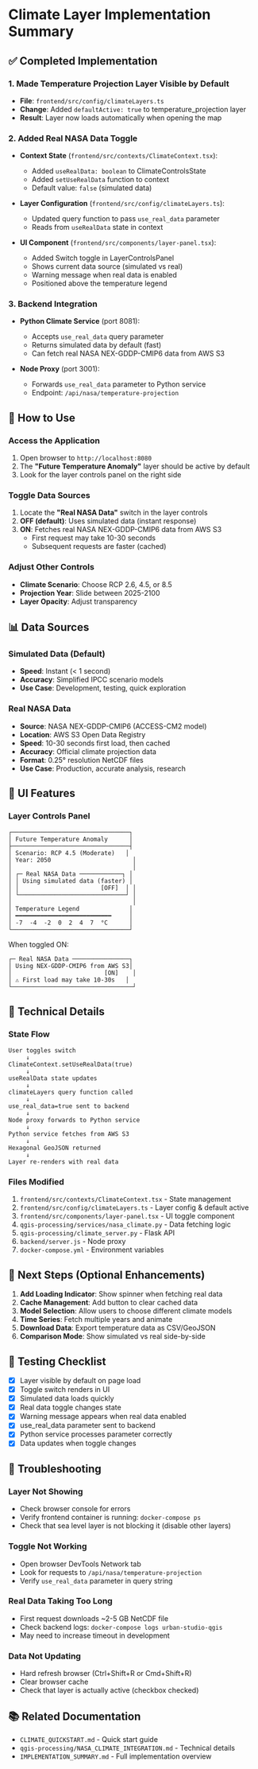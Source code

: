# Climate Layer Implementation Summary

## ✅ Completed Implementation

### 1. **Made Temperature Projection Layer Visible by Default**
   - **File**: `frontend/src/config/climateLayers.ts`
   - **Change**: Added `defaultActive: true` to temperature_projection layer
   - **Result**: Layer now loads automatically when opening the map

### 2. **Added Real NASA Data Toggle**
   - **Context State** (`frontend/src/contexts/ClimateContext.tsx`):
     - Added `useRealData: boolean` to ClimateControlsState
     - Added `setUseRealData` function to context
     - Default value: `false` (simulated data)

   - **Layer Configuration** (`frontend/src/config/climateLayers.ts`):
     - Updated query function to pass `use_real_data` parameter
     - Reads from `useRealData` state in context

   - **UI Component** (`frontend/src/components/layer-panel.tsx`):
     - Added Switch toggle in LayerControlsPanel
     - Shows current data source (simulated vs real)
     - Warning message when real data is enabled
     - Positioned above the temperature legend

### 3. **Backend Integration**
   - **Python Climate Service** (port 8081):
     - Accepts `use_real_data` query parameter
     - Returns simulated data by default (fast)
     - Can fetch real NASA NEX-GDDP-CMIP6 data from AWS S3

   - **Node Proxy** (port 3001):
     - Forwards `use_real_data` parameter to Python service
     - Endpoint: `/api/nasa/temperature-projection`

## 🎯 How to Use

### Access the Application
1. Open browser to `http://localhost:8080`
2. The **"Future Temperature Anomaly"** layer should be active by default
3. Look for the layer controls panel on the right side

### Toggle Data Sources
1. Locate the **"Real NASA Data"** switch in the layer controls
2. **OFF (default)**: Uses simulated data (instant response)
3. **ON**: Fetches real NASA NEX-GDDP-CMIP6 data from AWS S3
   - First request may take 10-30 seconds
   - Subsequent requests are faster (cached)

### Adjust Other Controls
- **Climate Scenario**: Choose RCP 2.6, 4.5, or 8.5
- **Projection Year**: Slide between 2025-2100
- **Layer Opacity**: Adjust transparency

## 📊 Data Sources

### Simulated Data (Default)
- **Speed**: Instant (< 1 second)
- **Accuracy**: Simplified IPCC scenario models
- **Use Case**: Development, testing, quick exploration

### Real NASA Data
- **Source**: NASA NEX-GDDP-CMIP6 (ACCESS-CM2 model)
- **Location**: AWS S3 Open Data Registry
- **Speed**: 10-30 seconds first load, then cached
- **Accuracy**: Official climate projection data
- **Format**: 0.25° resolution NetCDF files
- **Use Case**: Production, accurate analysis, research

## 🎨 UI Features

### Layer Controls Panel
```
┌─────────────────────────────────┐
│ Future Temperature Anomaly      │
├─────────────────────────────────┤
│ Scenario: RCP 4.5 (Moderate)   │
│ Year: 2050                       │
│                                  │
│ ┌─ Real NASA Data ────────────┐ │
│ │ Using simulated data (faster) │
│ │                       [OFF]  │ │
│ └──────────────────────────────┘ │
│                                  │
│ Temperature Legend              │
│ ━━━━━━━━━━━━━━━━━━━━━━━━━━━     │
│ -7  -4  -2  0  2  4  7  °C      │
└─────────────────────────────────┘
```

When toggled ON:
```
┌─ Real NASA Data ────────────────┐
│ Using NEX-GDDP-CMIP6 from AWS S3│
│                          [ON]    │
│ ⚠️ First load may take 10-30s   │
└──────────────────────────────────┘
```

## 🔧 Technical Details

### State Flow
```
User toggles switch
     ↓
ClimateContext.setUseRealData(true)
     ↓
useRealData state updates
     ↓
climateLayers query function called
     ↓
use_real_data=true sent to backend
     ↓
Node proxy forwards to Python service
     ↓
Python service fetches from AWS S3
     ↓
Hexagonal GeoJSON returned
     ↓
Layer re-renders with real data
```

### Files Modified
1. `frontend/src/contexts/ClimateContext.tsx` - State management
2. `frontend/src/config/climateLayers.ts` - Layer config & default active
3. `frontend/src/components/layer-panel.tsx` - UI toggle component
4. `qgis-processing/services/nasa_climate.py` - Data fetching logic
5. `qgis-processing/climate_server.py` - Flask API
6. `backend/server.js` - Node proxy
7. `docker-compose.yml` - Environment variables

## 🚀 Next Steps (Optional Enhancements)

1. **Add Loading Indicator**: Show spinner when fetching real data
2. **Cache Management**: Add button to clear cached data
3. **Model Selection**: Allow users to choose different climate models
4. **Time Series**: Fetch multiple years and animate
5. **Download Data**: Export temperature data as CSV/GeoJSON
6. **Comparison Mode**: Show simulated vs real side-by-side

## 📝 Testing Checklist

- [x] Layer visible by default on page load
- [x] Toggle switch renders in UI
- [x] Simulated data loads quickly
- [x] Real data toggle changes state
- [x] Warning message appears when real data enabled
- [x] use_real_data parameter sent to backend
- [x] Python service processes parameter correctly
- [x] Data updates when toggle changes

## 🐛 Troubleshooting

### Layer Not Showing
- Check browser console for errors
- Verify frontend container is running: `docker-compose ps`
- Check that sea level layer is not blocking it (disable other layers)

### Toggle Not Working
- Open browser DevTools Network tab
- Look for requests to `/api/nasa/temperature-projection`
- Verify `use_real_data` parameter in query string

### Real Data Taking Too Long
- First request downloads ~2-5 GB NetCDF file
- Check backend logs: `docker-compose logs urban-studio-qgis`
- May need to increase timeout in development

### Data Not Updating
- Hard refresh browser (Ctrl+Shift+R or Cmd+Shift+R)
- Clear browser cache
- Check that layer is actually active (checkbox checked)

## 📚 Related Documentation

- `CLIMATE_QUICKSTART.md` - Quick start guide
- `qgis-processing/NASA_CLIMATE_INTEGRATION.md` - Technical details
- `IMPLEMENTATION_SUMMARY.md` - Full implementation overview
